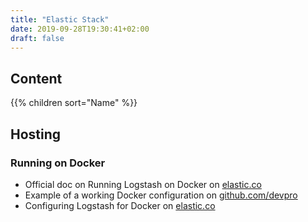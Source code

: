 ```yaml
---
title: "Elastic Stack"
date: 2019-09-28T19:30:41+02:00
draft: false
---
```


## Content

{{% children sort="Name" %}}

## Hosting

### Running on Docker

- Official doc on Running Logstash on Docker on [elastic.co](https://www.elastic.co/guide/en/logstash/current/docker.html)
- Example of a working Docker configuration on [github.com/devpro](https://github.com/devpro/docker-files/tree/master/elastic-stack)
- Configuring Logstash for Docker on [elastic.co](https://www.elastic.co/guide/en/logstash/current/docker-config.html)
